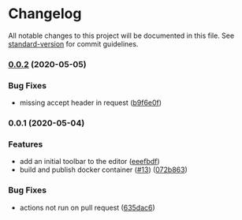 # Changelog

All notable changes to this project will be documented in this file. See [standard-version](https://github.com/conventional-changelog/standard-version) for commit guidelines.

### [0.0.2](https://github.com/NuclearRedeye/editor-client/compare/v0.0.1...v0.0.2) (2020-05-05)


### Bug Fixes

* missing accept header in request ([b9f6e0f](https://github.com/NuclearRedeye/editor-client/commit/b9f6e0f5203571d6dd2e6276a29553d6847d0386))

### 0.0.1 (2020-05-04)


### Features

* add an initial toolbar to the editor ([eeefbdf](https://github.com/NuclearRedeye/editor-client/commit/eeefbdfad2e7e2709ad539c7f0b3e0c2df5a7b1d))
* build and publish docker container ([#13](https://github.com/NuclearRedeye/editor-client/issues/13)) ([072b863](https://github.com/NuclearRedeye/editor-client/commit/072b863a6c4506cf42a027d9631113e1d083c822))


### Bug Fixes

* actions not run on pull request ([635dac6](https://github.com/NuclearRedeye/editor-client/commit/635dac6be085e3649145c1a1c26fb283dbedbdf2))
